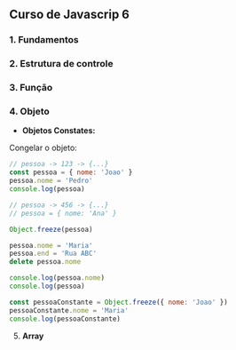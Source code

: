 ## Curso de Javascrip 6

### 1. **Fundamentos**
### 2. **Estrutura de controle**
### 3. **Função**
### 4. **Objeto**

* **Objetos Constates:**

Congelar o objeto:
```javascript
// pessoa -> 123 -> {...}
const pessoa = { nome: 'Joao' }
pessoa.nome = 'Pedro'
console.log(pessoa)

// pessoa -> 456 -> {...}
// pessoa = { nome: 'Ana' }

Object.freeze(pessoa)

pessoa.nome = 'Maria'
pessoa.end = 'Rua ABC'
delete pessoa.nome

console.log(pessoa.nome)
console.log(pessoa)

const pessoaConstante = Object.freeze({ nome: 'Joao' })
pessoaConstante.nome = 'Maria'
console.log(pessoaConstante)

```

5. **Array**
